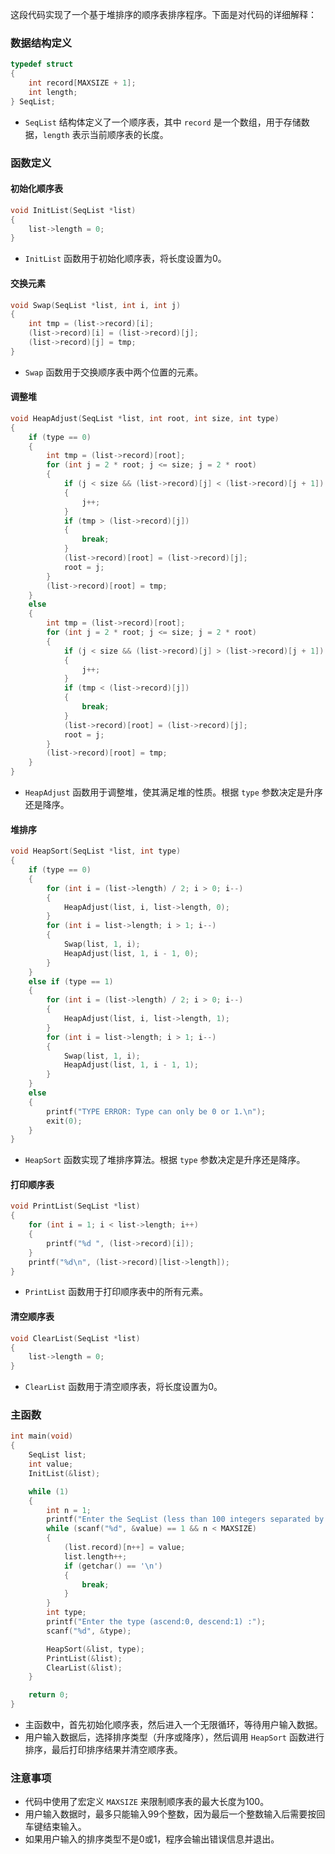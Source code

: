 这段代码实现了一个基于堆排序的顺序表排序程序。下面是对代码的详细解释：

### 数据结构定义

```c
typedef struct
{
    int record[MAXSIZE + 1];
    int length;
} SeqList;
```

- `SeqList` 结构体定义了一个顺序表，其中 `record` 是一个数组，用于存储数据，`length` 表示当前顺序表的长度。

### 函数定义

#### 初始化顺序表

```c
void InitList(SeqList *list)
{
    list->length = 0;
}
```

- `InitList` 函数用于初始化顺序表，将长度设置为0。

#### 交换元素

```c
void Swap(SeqList *list, int i, int j)
{
    int tmp = (list->record)[i];
    (list->record)[i] = (list->record)[j];
    (list->record)[j] = tmp;
}
```

- `Swap` 函数用于交换顺序表中两个位置的元素。

#### 调整堆

```c
void HeapAdjust(SeqList *list, int root, int size, int type)
{
    if (type == 0)
    {
        int tmp = (list->record)[root];
        for (int j = 2 * root; j <= size; j = 2 * root)
        {
            if (j < size && (list->record)[j] < (list->record)[j + 1])
            {
                j++;
            }
            if (tmp > (list->record)[j])
            {
                break;
            }
            (list->record)[root] = (list->record)[j];
            root = j;
        }
        (list->record)[root] = tmp;
    }
    else
    {
        int tmp = (list->record)[root];
        for (int j = 2 * root; j <= size; j = 2 * root)
        {
            if (j < size && (list->record)[j] > (list->record)[j + 1])
            {
                j++;
            }
            if (tmp < (list->record)[j])
            {
                break;
            }
            (list->record)[root] = (list->record)[j];
            root = j;
        }
        (list->record)[root] = tmp;
    }
}
```

- `HeapAdjust` 函数用于调整堆，使其满足堆的性质。根据 `type` 参数决定是升序还是降序。

#### 堆排序

```c
void HeapSort(SeqList *list, int type)
{
    if (type == 0)
    {
        for (int i = (list->length) / 2; i > 0; i--)
        {
            HeapAdjust(list, i, list->length, 0);
        }
        for (int i = list->length; i > 1; i--)
        {
            Swap(list, 1, i);
            HeapAdjust(list, 1, i - 1, 0);
        }
    }
    else if (type == 1)
    {
        for (int i = (list->length) / 2; i > 0; i--)
        {
            HeapAdjust(list, i, list->length, 1);
        }
        for (int i = list->length; i > 1; i--)
        {
            Swap(list, 1, i);
            HeapAdjust(list, 1, i - 1, 1);
        }
    }
    else
    {
        printf("TYPE ERROR: Type can only be 0 or 1.\n");
        exit(0);
    }
}
```

- `HeapSort` 函数实现了堆排序算法。根据 `type` 参数决定是升序还是降序。

#### 打印顺序表

```c
void PrintList(SeqList *list)
{
    for (int i = 1; i < list->length; i++)
    {
        printf("%d ", (list->record)[i]);
    }
    printf("%d\n", (list->record)[list->length]);
}
```

- `PrintList` 函数用于打印顺序表中的所有元素。

#### 清空顺序表

```c
void ClearList(SeqList *list)
{
    list->length = 0;
}
```

- `ClearList` 函数用于清空顺序表，将长度设置为0。

### 主函数

```c
int main(void)
{
    SeqList list;
    int value;
    InitList(&list);

    while (1)
    {
        int n = 1;
        printf("Enter the SeqList (less than 100 integers separated by blank) : ");
        while (scanf("%d", &value) == 1 && n < MAXSIZE)
        {
            (list.record)[n++] = value;
            list.length++;
            if (getchar() == '\n')
            {
                break;
            }
        }
        int type;
        printf("Enter the type (ascend:0, descend:1) :");
        scanf("%d", &type);

        HeapSort(&list, type);
        PrintList(&list);
        ClearList(&list);
    }

    return 0;
}
```

- 主函数中，首先初始化顺序表，然后进入一个无限循环，等待用户输入数据。
- 用户输入数据后，选择排序类型（升序或降序），然后调用 `HeapSort` 函数进行排序，最后打印排序结果并清空顺序表。

### 注意事项

- 代码中使用了宏定义 `MAXSIZE` 来限制顺序表的最大长度为100。
- 用户输入数据时，最多只能输入99个整数，因为最后一个整数输入后需要按回车键结束输入。
- 如果用户输入的排序类型不是0或1，程序会输出错误信息并退出。